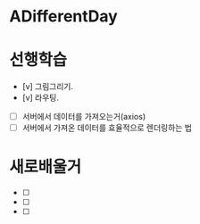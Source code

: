 # ADifferentDay

# 선행학습

- [v] 그림그리기.
- [v] 라우팅.
- [ ] 서버에서 데이터를 가져오는거(axios)
- [ ] 서버에서 가져온 데이터를 효율적으로 렌더링하는 법

# 새로배울거

- [ ]
- [ ]
- [ ]

